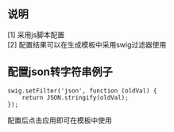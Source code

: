 ## 说明
[1] 采用js脚本配置<br>
[2] 配置结果可以在生成模板中采用swig过滤器使用
## 配置json转字符串例子
```
swig.setFilter('json', function (oldVal) {
    return JSON.stringify(oldVal);
});
```
配置后点击应用即可在模板中使用
